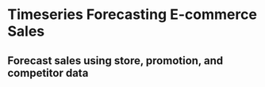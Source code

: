 # Timeseries Forecasting E-commerce Sales
## Forecast sales using store, promotion, and competitor data
